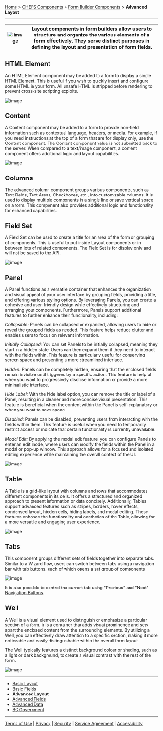 [Home](index) > [CHEFS Components](CHEFS-Components) > [Form Builder Components](Form-Builder-Components) > **Advanced Layout**
***

| ![image](images/advanced-layout.png) | Layout components in form builders allow users to structure and organize the various elements of a form effectively. They serve distinct purposes in defining the layout and presentation of form fields. |
|----------|----------|

<!-- **Page content:**

* [HTML Element](#html-element)
* [Content](#content)
* [Columns](#columns)
* [Field Set](#field-set)
* [Panel](#panel)
* [Table](#table)
* [Tabs](#tabs)
* [Well](#well) -->

## HTML Element
<!-- **[Back to top](#top)** -->

An HTML Element component may be added to a form to display a single HTML Element. This is useful if you wish to quickly insert and configure some HTML in your form. All unsafe HTML is stripped before rendering to prevent cross-site scripting exploits. 

![image](images/advanced-html.png)



## Content 
<!-- **[Back to top](#top)** -->

A Content component may be added to a form to provide non-field information such as contextual language, headers, or media. For example, if you need instructions at the top of a form that are for display only, use the Content component. The Content component value is not submitted back to the server. When compared to a text/image component, a content component offers additional logic and layout capabilities.

![image](images/advanced-content.png)



## Columns 
<!-- **[Back to top](#top)** -->

The advanced column component groups various components, such as Text Fields, Text Areas, Checkboxes, etc., into customizable columns. It is used to display multiple components in a single line or save vertical space on a form. This component also provides additional logic and functionality for enhanced capabilities.

## Field Set
<!-- **[Back to top](#top)** -->

A Field Set can be used to create a title for an area of the form or grouping of components. This is useful to put inside Layout components or in between lots of related components. The Field Set is for display only and will not be saved to the API.

![image](images/advanced-field-set.png)


## Panel
<!-- **[Back to top](#top)** -->

A Panel functions as a versatile container that enhances the organization and visual appeal of your user interface by grouping fields, providing a title, and offering various styling options. By leveraging Panels, you can create a cohesive and user-friendly design while effectively structuring and arranging your components. Furthermore, Panels support additional features to further enhance their functionality, including:

_Collapsible:_ Panels can be collapsed or expanded, allowing users to hide or reveal the grouped fields as needed. This feature helps reduce clutter and enables users to focus on relevant information.

_Initially Collapsed:_ You can set Panels to be initially collapsed, meaning they start in a hidden state. Users can then expand them if they need to interact with the fields within. This feature is particularly useful for conserving screen space and presenting a more streamlined interface.

_Hidden:_ Panels can be completely hidden, ensuring that the enclosed fields remain invisible until triggered by a specific action. This feature is helpful when you want to progressively disclose information or provide a more minimalistic interface.

_Hide Label:_ With the hide label option, you can remove the title or label of a Panel, resulting in a cleaner and more concise visual presentation. This feature is beneficial when the content within the Panel is self-explanatory or when you want to save space.

_Disabled:_ Panels can be disabled, preventing users from interacting with the fields within them. This feature is useful when you need to temporarily restrict access or indicate that certain functionality is currently unavailable.

_Modal Edit:_ By applying the modal edit feature, you can configure Panels to enter an edit mode, where users can modify the fields within the Panel in a modal or pop-up window. This approach allows for a focused and isolated editing experience while maintaining the overall context of the UI.

![image](images/advanced-panel.png)


## Table
<!-- **[Back to top](#top)** -->

A Table is a grid-like layout with columns and rows that accommodates different components in its cells. It offers a structured and organized approach to present information or data concisely. Additionally, Tables support advanced features such as stripes, borders, hover effects, condensed layout, hidden cells, hiding labels, and modal editing. These features enhance the functionality and aesthetics of the Table, allowing for a more versatile and engaging user experience.

![image](images/advanced-table.png)


## Tabs
<!-- **[Back to top](#top)** -->

This component groups different sets of fields together into separate tabs. Similar to a Wizard flow, users can switch between tabs using a navigation bar with tab buttons, each of which opens a set group of components

![image](images/advanced-tabs.png)

It is also possible to control the current tab using "Previous" and "Next" [Navigation Buttons](Navigation-Buttons).


## Well
<!-- **[Back to top](#top)** -->

A Well is a visual element used to distinguish or emphasize a particular section of a form. It is a container that adds visual prominence and sets apart the enclosed content from the surrounding elements. By utilizing a Well, you can effectively draw attention to a specific section, making it more noticeable and easily distinguishable within the overall form layout.

The Well typically features a distinct background colour or shading, such as a light or dark background, to create a visual contrast with the rest of the form. 

![image](images/advanced-well.png)


***
- [Basic Layout](Basic-Layout) 
- [Basic Fields](Basic-Fields) 
- **Advanced Layout** 
- [Advanced Fields](Advanced-Fields) 
- [Advanced Data](Advanced-Data)
- [BC Government](BC-Government)

***
[Terms of Use](Terms-of-Use) | [Privacy](Privacy) | [Security](Security) | [Service Agreement](Service-Agreement) | [Accessibility](Accessibility)